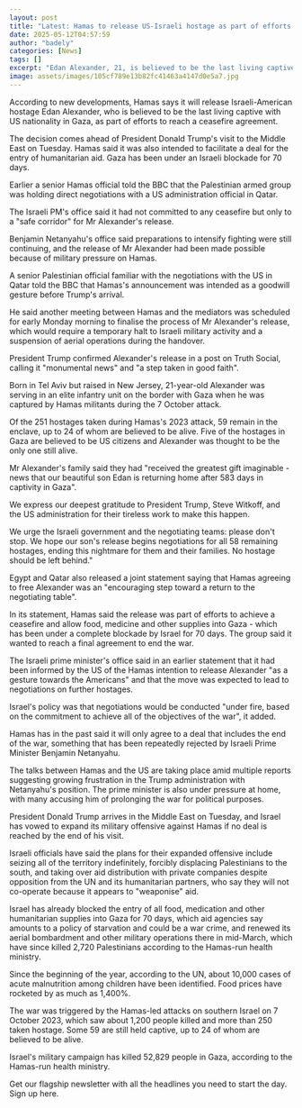 ```yaml
---
layout: post
title: "Latest: Hamas to release US-Israeli hostage as part of efforts to reach Gaza ceasefire"
date: 2025-05-12T04:57:59
author: "badely"
categories: [News]
tags: []
excerpt: "Edan Alexander, 21, is believed to be the last living captive with US nationality in Gaza."
image: assets/images/105cf789e13b82fc41463a4147d0e5a7.jpg
---
```


According to new developments, Hamas says it will release Israeli-American hostage Edan Alexander, who is believed to be the last living captive with US nationality in Gaza, as part of efforts to reach a ceasefire agreement.

The decision comes ahead of President Donald Trump's visit to the Middle East on Tuesday. Hamas said it was also intended to facilitate a deal for the entry of humanitarian aid. Gaza has been under an Israeli blockade for 70 days.

Earlier a senior Hamas official told the BBC that the Palestinian armed group was holding direct negotiations with a US administration official in Qatar.

The Israeli PM's office said it had not committed to any ceasefire but only to a "safe corridor" for Mr Alexander's release.

Benjamin Netanyahu's office said preparations to intensify fighting were still continuing, and the release of Mr Alexander had been made possible because of military pressure on Hamas.

A senior Palestinian official familiar with the negotiations with the US in Qatar told the BBC that Hamas's announcement was intended as a goodwill gesture before Trump's arrival.

He said another meeting between Hamas and the mediators was scheduled for early Monday morning to finalise the process of Mr Alexander's release, which would require a temporary halt to Israeli military activity and a suspension of aerial operations during the handover.

President Trump confirmed Alexander's release in a post on Truth Social, calling it "monumental news" and "a step taken in good faith". 

Born in Tel Aviv but raised in New Jersey, 21-year-old Alexander was serving in an elite infantry unit on the border with Gaza when he was captured by Hamas militants during the 7 October attack.

Of the 251 hostages taken during Hamas's 2023 attack, 59 remain in the enclave, up to 24 of whom are believed to be alive. Five of the hostages in Gaza are believed to be US citizens and Alexander was thought to be the only one still alive.

Mr Alexander's family said they had "received the greatest gift imaginable - news that our beautiful son Edan is returning home after 583 days in captivity in Gaza".

We express our deepest gratitude to President Trump, Steve Witkoff, and the US administration for their tireless work to make this happen.

We urge the Israeli government and the negotiating teams: please don't stop. We hope our son's release begins negotiations for all 58 remaining hostages, ending this nightmare for them and their families. No hostage should be left behind."

Egypt and Qatar also released a joint statement saying that Hamas agreeing to free Alexander was an "encouraging step toward a return to the negotiating table".  

In its statement, Hamas said the release was part of efforts to achieve a ceasefire and allow food, medicine and other supplies into Gaza - which has been under a complete blockade by Israel for 70 days. The group said it wanted to reach a final agreement to end the war.

The Israeli prime minister's office said in an earlier statement that it had been informed by the US of the Hamas intention to release Alexander "as a gesture towards the Americans" and that the move was expected to lead to negotiations on further hostages.

Israel's policy was that negotiations would be conducted "under fire, based on the commitment to achieve all of the objectives of the war", it added.

Hamas has in the past said it will only agree to a deal that includes the end of the war, something that has been repeatedly rejected by Israeli Prime Minister Benjamin Netanyahu. 

The talks between Hamas and the US are taking place amid multiple reports suggesting growing frustration in the Trump administration with Netanyahu's position. The prime minister is also under pressure at home, with many accusing him of prolonging the war for political purposes.

President Donald Trump arrives in the Middle East on Tuesday, and Israel has vowed to expand its military offensive against Hamas if no deal is reached by the end of his visit.

Israeli officials have said the plans for their expanded offensive include seizing all of the territory indefinitely, forcibly displacing Palestinians to the south, and taking over aid distribution with private companies despite opposition from the UN and its humanitarian partners, who say they will not co-operate because it appears to "weaponise" aid.

Israel has already blocked the entry of all food, medication and other humanitarian supplies into Gaza for 70 days, which aid agencies say amounts to a policy of starvation and could be a war crime, and renewed its aerial bombardment and other military operations there in mid-March, which have since killed 2,720 Palestinians according to the Hamas-run health ministry.

Since the beginning of the year, according to the UN, about 10,000 cases of acute malnutrition among children have been identified. Food prices have rocketed by as much as 1,400%.

The war was triggered by the Hamas-led attacks on southern Israel on 7 October 2023, which saw about 1,200 people killed and more than 250 taken hostage. Some 59 are still held captive, up to 24 of whom are believed to be alive.

Israel's military campaign has killed 52,829 people in Gaza, according to the Hamas-run health ministry.

Get our flagship newsletter with all the headlines you need to start the day. Sign up here.

